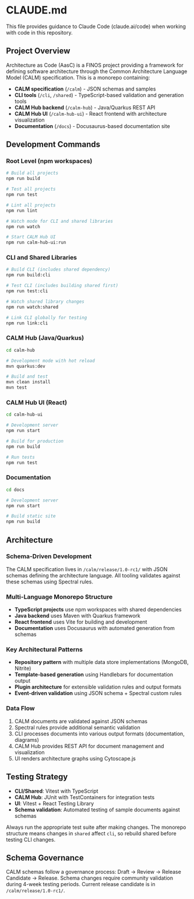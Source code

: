 # CLAUDE.md

This file provides guidance to Claude Code (claude.ai/code) when working with code in this repository.

## Project Overview

Architecture as Code (AasC) is a FINOS project providing a framework for defining software architecture through the Common Architecture Language Model (CALM) specification. This is a monorepo containing:

- **CALM specification** (`/calm`) - JSON schemas and samples
- **CLI tools** (`/cli`, `/shared`) - TypeScript-based validation and generation tools  
- **CALM Hub backend** (`/calm-hub`) - Java/Quarkus REST API
- **CALM Hub UI** (`/calm-hub-ui`) - React frontend with architecture visualization
- **Documentation** (`/docs`) - Docusaurus-based documentation site

## Development Commands

### Root Level (npm workspaces)
```bash
# Build all projects
npm run build

# Test all projects  
npm run test

# Lint all projects
npm run lint

# Watch mode for CLI and shared libraries
npm run watch

# Start CALM Hub UI
npm run calm-hub-ui:run
```

### CLI and Shared Libraries
```bash
# Build CLI (includes shared dependency)
npm run build:cli

# Test CLI (includes building shared first)
npm run test:cli

# Watch shared library changes
npm run watch:shared

# Link CLI globally for testing
npm run link:cli
```

### CALM Hub (Java/Quarkus)
```bash
cd calm-hub

# Development mode with hot reload
mvn quarkus:dev

# Build and test
mvn clean install
mvn test
```

### CALM Hub UI (React)
```bash
cd calm-hub-ui

# Development server
npm run start

# Build for production
npm run build

# Run tests
npm run test
```

### Documentation
```bash
cd docs

# Development server
npm run start

# Build static site
npm run build
```

## Architecture

### Schema-Driven Development
The CALM specification lives in `/calm/release/1.0-rc1/` with JSON schemas defining the architecture language. All tooling validates against these schemas using Spectral rules.

### Multi-Language Monorepo Structure
- **TypeScript projects** use npm workspaces with shared dependencies
- **Java backend** uses Maven with Quarkus framework  
- **React frontend** uses Vite for building and development
- **Documentation** uses Docusaurus with automated generation from schemas

### Key Architectural Patterns
- **Repository pattern** with multiple data store implementations (MongoDB, Nitrite)
- **Template-based generation** using Handlebars for documentation output
- **Plugin architecture** for extensible validation rules and output formats
- **Event-driven validation** using JSON schema + Spectral custom rules

### Data Flow
1. CALM documents are validated against JSON schemas
2. Spectral rules provide additional semantic validation  
3. CLI processes documents into various output formats (documentation, diagrams)
4. CALM Hub provides REST API for document management and visualization
5. UI renders architecture graphs using Cytoscape.js

## Testing Strategy

- **CLI/Shared**: Vitest with TypeScript
- **CALM Hub**: JUnit with TestContainers for integration tests  
- **UI**: Vitest + React Testing Library
- **Schema validation**: Automated testing of sample documents against schemas

Always run the appropriate test suite after making changes. The monorepo structure means changes in `shared` affect `cli`, so rebuild shared before testing CLI changes.

## Schema Governance

CALM schemas follow a governance process: Draft → Review → Release Candidate → Release. Schema changes require community validation during 4-week testing periods. Current release candidate is in `/calm/release/1.0-rc1/`.